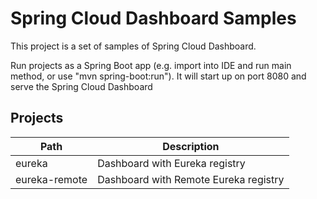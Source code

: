 # Spring Cloud Dashboard Samples

This project is a set of samples of Spring Cloud Dashboard.

Run projects as a Spring Boot app (e.g. import into IDE and run
main method, or use "mvn spring-boot:run"). It will start up on port
8080 and serve the Spring Cloud Dashboard

## Projects

| Path             | Description                            |
|------------------|----------------------------------------|
| eureka           | Dashboard with Eureka registry         |
| eureka-remote    | Dashboard with Remote Eureka registry  |